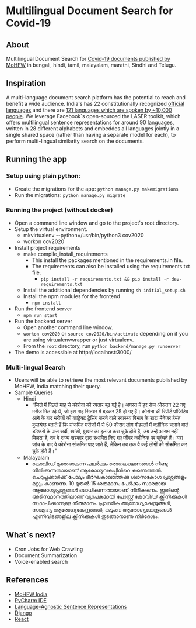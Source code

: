 # Multilingual Document Search for Covid-19

## About
Multilingual Document Search for [Covid-19 documents published by MoHFW](https://www.mohfw.gov.in/) in bengali, hindi, tamil, malayalam, marathi, Sindhi and Telugu.

## Inspiration
A multi-language document search platform has the potential to reach and benefit a wide audience.  India's has 22 constitutionally recognized [official languages](https://en.wikipedia.org/wiki/Languages_with_official_status_in_India "Languages with official status in India") and there are [121 languages which are spoken by ~10,000 people](https://indianexpress.com/article/india/more-than-19500-mother-tongues-spoken-in-india-census-5241056/).  We leverage Facebook`s open-sourced the LASER toolkit,  which offers multilingual sentence representations for around 90 languages, written in 28 different alphabets and embeddes all languages jointly in a single shared space (rather than having a separate model for each), to perform multi-lingual similarity search on the documents. 

## Running the app
### Setup using plain python:
- Create the migrations for  the app: 
  `python manage.py makemigrations`
- Run the migrations:
  `python manage.py migrate`

### Running the project (without docker)
- Open a command line window and go to the project's root directory.
- Setup the virtual environment. 
	- mkvirtualenv --python=/usr/bin/python3 cov2020
	- workon cov2020
- Install project requirements
	- make compile_install_requirements
		- This install the packages mentioned in the requirements.in file.
		- The requirements can also be installed using the requirements.txt file.
			- `pip install -r requirements.txt && pip install -r dev-requirements.txt`
	- Install the additional dependencies by running `sh initial_setup.sh`
	- Install the npm modules for the frontend
		- `npm install`
- Run the frontend server
	- `npm run start`
- Run the backend server
	- Open another command line window.
	- `workon cov2020` or `source cov2020/bin/activate` depending on if you are using virtualenvwrapper or just virtualenv.
	- From the `root` directory, run `python backend/manage.py runserver`
- The demo is accessible at http://localhost:3000/

### Multi-lingual Search
- Users will be able to retrieve the most relevant documents published by MoHFW, India matching their query.
- Sample Queries
	- Hindi
		- "जिले में पिछले माह से कोरोना की रफ्तार बढ़ गई है। अगस्त में हर रोज औसतन 22 नए मरीज मिल रहे थे, जो इस माह सितंबर में बढ़कर 25 हो गए हैं। कोरोना की रिपोर्ट पॉजिटिव आने के बाद मरीजों की कांट्रेक्ट ट्रेसिंग करने वाले स्वास्थ्य विभाग के डाटा मैनेजर हेमंत कुलश्रेष्ठ बताते हैं कि संक्रमित मरीजों में से 50 फीसद लोग मोहल्लों में क्लीनिक चलाने वाले डॉक्टरों के पास सर्दी, खांसी, बुखार का इलाज करा चुके होते हैं, जब उन्हें आराम नहीं मिलता है, तब वे राज्य सरकार द्वारा स्थापित किए गए फीवर क्लीनिक पर पहुंचते हैं। यहां जांच के बाद वे कोरोना संक्रमित पाए जाते हैं, लेकिन तब तक वे कई लोगों को संक्रमित कर चुके होते हैं।"
	- Malayalam
		- കോവിഡ് മുക്തരാകുന്ന പലര്‍ക്കും രോഗലക്ഷണങ്ങള്‍ നീണ്ടു നിൽക്കുന്നതായാണ് ആരോഗ്യവകുപ്പിന്‍റെ കണ്ടെത്തല്‍. ചെറുപ്പക്കാര്‍ക്ക് പോലും ദീര്‍ഘകാലത്തേക്കു ശ്വാസകോശ പ്രശ്നങ്ങളും മറ്റും കാണുന്നു. 10 മുതല്‍ 15 ശതമാനം പേര്‍ക്കും സാരമായ ആരോഗ്യപ്രശ്നങ്ങള്‍ ബാധിക്കുന്നതായാണ് നിരീക്ഷണം. ഇതിന്റെ അടിസ്ഥാനത്തിലാണ് വ്യാപകമായി പോസ്റ്റ് കോവിഡ് ക്ലിനിക്കുകൾ സ്ഥാപിക്കാനുള്ള തീരുമാനം. പ്രാഥമിക ആരോഗ്യകേന്ദ്രങ്ങള്‍, സാമൂഹ്യ ആരോഗ്യകേന്ദ്രങ്ങള്‍, കുടുംബ ആരോഗ്യകേന്ദ്രങ്ങള്‍ എന്നിവിടങ്ങളില ക്ലിനിക്കുകൾ തുടങ്ങാനാണു നിര്‍ദേശം.

## What`s next?
- Cron Jobs for Web Crawling
- Document Summarization
- Voice-enabled search

## References
- [MoHFW India](https://www.mohfw.gov.in/)
- [PyCharm IDE](https://www.jetbrains.com/pycharm/)
- [Language-Agnostic Sentence Representations](https://github.com/facebookresearch/LASER)
- [Django](https://www.djangoproject.com/)
- [React](https://facebook.github.io/react/)


